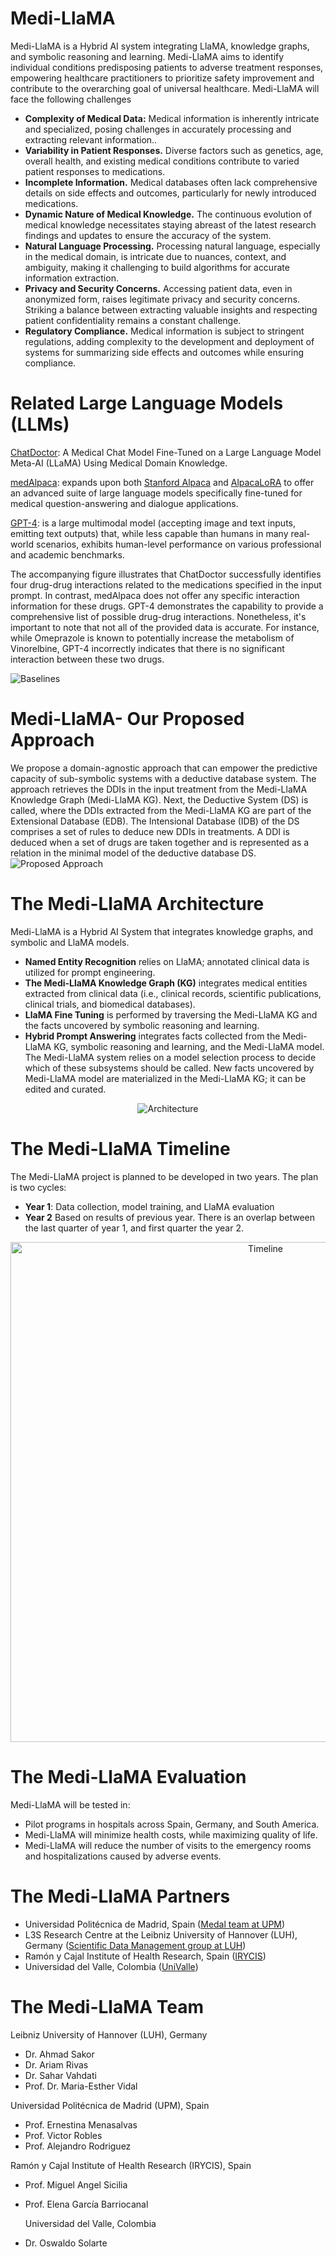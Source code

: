 # Medi-LlaMA

Medi-LlaMA is a Hybrid AI system integrating LlaMA, knowledge graphs, and symbolic reasoning and learning. Medi-LlaMA aims to identify individual conditions predisposing patients to adverse treatment responses, empowering healthcare practitioners to prioritize safety improvement and contribute to the overarching goal of universal healthcare. Medi-LlaMA will face the following challenges

+  **Complexity of Medical Data:** Medical information is inherently intricate and specialized, posing challenges in accurately processing and extracting relevant information..
+  **Variability in Patient Responses.** Diverse factors such as genetics, age, overall health, and existing medical conditions contribute to varied patient responses to medications.
+  **Incomplete Information.** Medical databases often lack comprehensive details on side effects and outcomes, particularly for newly introduced medications.
+  **Dynamic Nature of Medical Knowledge.** The continuous evolution of medical knowledge necessitates staying abreast of the latest research findings and updates to ensure the accuracy of the system.
+  **Natural Language Processing.** Processing natural language, especially in the medical domain, is intricate due to nuances, context, and ambiguity, making it challenging to build algorithms for accurate information extraction.
+  **Privacy and Security Concerns.** Accessing patient data, even in anonymized form, raises legitimate privacy and security concerns. Striking a balance between extracting valuable insights and respecting patient confidentiality remains a constant challenge.
+  **Regulatory Compliance.** Medical information is subject to stringent regulations, adding complexity to the development and deployment of systems for summarizing side effects and outcomes while ensuring compliance.

  
# Related Large Language Models (LLMs)

[ChatDoctor](https://github.com/Kent0n-Li/ChatDoctor): A Medical Chat Model Fine-Tuned on a Large Language Model Meta-AI (LLaMA) Using Medical Domain Knowledge.

[medAlpaca](https://github.com/kbressem/medAlpaca): expands upon both [Stanford Alpaca](https://github.com/tatsu-lab/stanford_alpaca) and 
[AlpacaLoRA](https://github.com/tloen/alpaca-lora) to offer an advanced suite of large language 
models specifically fine-tuned for medical question-answering and dialogue applications.

[GPT-4](https://openai.com/research/gpt-4): is a large multimodal model (accepting image and text inputs, emitting text outputs) that, while less capable than humans in many real-world scenarios, exhibits human-level performance on various professional and academic benchmarks.

The accompanying figure illustrates that ChatDoctor successfully identifies four drug-drug interactions related to the medications specified in the input prompt. In contrast, medAlpaca does not offer any specific interaction information for these drugs. GPT-4 demonstrates the capability to provide a comprehensive list of possible drug-drug interactions. Nonetheless, it's important to note that not all of the provided data is accurate. For instance, while Omeprazole is known to potentially increase the metabolism of Vinorelbine, GPT-4 incorrectly indicates that there is no significant interaction between these two drugs.

![Baselines](demo/baselines.png)


# Medi-LlaMA- Our Proposed Approach 
We propose a domain-agnostic approach that can empower the predictive capacity of sub-symbolic systems with a deductive database system.
The approach retrieves the DDIs in the input treatment from the Medi-LlaMA Knowledge Graph (Medi-LlaMA KG). Next, the Deductive System (DS) is called, where the DDIs extracted from the Medi-LlaMA KG are part of the Extensional Database (EDB). The Intensional Database (IDB) of the DS comprises a set of rules to deduce new DDIs in treatments. A DDI is deduced when a set of drugs are taken together and is represented as a relation in the minimal model of the deductive database DS.
![Proposed Approach](demo/mochup_DDIs.png)

# The Medi-LlaMA Architecture
Medi-LlaMA is a Hybrid AI System that integrates knowledge graphs, and symbolic and LlaMA models.
+  **Named Entity Recognition** relies on LlaMA; annotated clinical data is utilized for prompt engineering.
+  **The Medi-LlaMA Knowledge Graph (KG)** integrates medical entities extracted from clinical data (i.e., clinical records, scientific publications, clinical trials, and biomedical databases).
+  **LlaMA Fine Tuning** is performed by traversing the Medi-LlaMA KG and the facts uncovered by symbolic reasoning and learning.
+  **Hybrid Prompt Answering** integrates facts collected from the Medi-LlaMA KG, symbolic reasoning and learning, and the Medi-LlaMA model. The Medi-LlaMA system relies on a model selection process to decide which of these subsystems should be called. New facts uncovered by Medi-LlaMA model are materialized in the Medi-LlaMA KG; it can be edited and curated. 

<p align="center">
  <img src="demo/Medi-LlaMA.png" alt="Architecture">
</p>

# The Medi-LlaMA Timeline
The Medi-LlaMA project is planned to be developed in two years. The plan is two cycles:
+  **Year 1**: Data collection, model training, and LlaMA evaluation
+  **Year 2** Based on results of previous year.
There is an overlap between the last quarter of year 1, and first quarter the year 2.

<p align="center">
  <img src="demo/ProjectTiming.png" alt="Timeline" width="800">
</p>

# The Medi-LlaMA Evaluation
Medi-LlaMA will be tested in:
+  Pilot programs in hospitals across Spain, Germany, and South America.
+  Medi-LlaMA will minimize health costs, while maximizing quality of life.
+  Medi-LlaMA will reduce the number of visits to the emergency rooms and hospitalizations caused by adverse events.

# The Medi-LlaMA Partners
+  Universidad Politécnica de Madrid, Spain ([Medal team at UPM](https://medal.ctb.upm.es/))
+  L3S Research Centre at the Leibniz University of Hannover (LUH), Germany ([Scientific Data Management group at LUH](https://www.idas.uni-hannover.de/de/sdm))
+  Ramón y Cajal Institute of Health Research, Spain ([IRYCIS](https://eatris.eu/institutes/instituto-ramon-y-cajal-irycis/)) 
+  Universidad del Valle, Colombia ([UniValle](https://www.univalle.edu.co/)) 
# The Medi-LlaMA Team 
Leibniz University of Hannover (LUH), Germany 
+  Dr. Ahmad Sakor 
+  Dr. Ariam Rivas 
+  Dr. Sahar Vahdati
+ Prof. Dr. Maria-Esther Vidal
   
Universidad Politécnica de Madrid (UPM), Spain
+ Prof. Ernestina Menasalvas
+ Prof. Victor Robles
+ Prof. Alejandro Rodriguez
   
Ramón y Cajal Institute of Health Research (IRYCIS), Spain
+ Prof. Miguel Angel Sicilia
+  Prof. Elena García Barriocanal

   Universidad del Valle, Colombia
+ Dr. Oswaldo Solarte  
